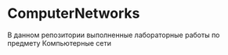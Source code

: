 # ComputerNetworks

В данном репозитории выполненные лабораторные работы по предмету Компьютерные сети
